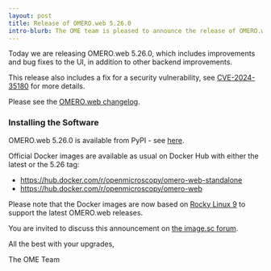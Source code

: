 ```yaml
---
layout: post
title: Release of OMERO.web 5.26.0
intro-blurb: The OME team is pleased to announce the release of OMERO.web 5.26.0
---
```


Today we are releasing OMERO.web 5.26.0, which includes 
improvements and bug fixes to the UI, in addition to other backend 
improvements.

This release also includes a fix for a security vulnerability, see 
[CVE-2024-35180](https://github.com/ome/omero-web/security/advisories/GHSA-vr85-5pwx-c6gq)
for more details.

Please see the [OMERO.web changelog](https://github.com/ome/omero-web/blob/v5.26.0/CHANGELOG.md).


### Installing the Software

OMERO.web 5.26.0 is available from PyPI - see 
[here](https://pypi.org/project/omero-web/5.26.0/).

Official Docker images are available as usual on Docker Hub with either
the latest or the 5.26 tag:

* <https://hub.docker.com/r/openmicroscopy/omero-web-standalone>
* <https://hub.docker.com/r/openmicroscopy/omero-web>

Please note that the Docker images are now based on [Rocky Linux 9](https://rockylinux.org/) to
support the latest OMERO.web releases.

You are invited to discuss this announcement on
[the image.sc forum](https://forum.image.sc/tags/c/data-management/29/omero).

All the best with your upgrades,

The OME Team
